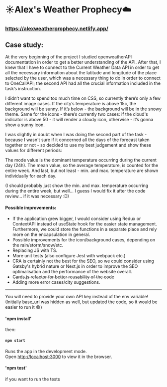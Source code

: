 # :sunny:Alex's Weather Prophecy:cloud:
### https://alexweatherprophecy.netlify.app/

## Case study:

At the very beginning of the project I studied openweatherAPI documentation in order to get a better understanding of the API. After that, I knew that I have to connect to the Current Weather Data API in order to get all the necessary information about the latitude and longitude of the place selected by the user, which was a necessary thing to do in order to connect to OneCallAPI; the second API had all the crucial information included in the task’s instruction.

I didn’t want to spend too much time on CSS, so currently there’s only a few different image cases. If the city’s temperature is above 15c, the background will be sunny. If it’s below - the background will be in the snowy theme. Same for the icons - there’s currently two cases: if the cloud's indicator is above 50 - it will render a cloudy icon, otherwise - it’s gonna show a sunny icon.

I was slightly in doubt when I was doing the second part of the task - because I wasn't sure if it concerned all the days of the forecast taken together or not -  so decided to use my best judgement and show these values for different periods:

The mode value is the dominant temperature occurring during the current day (24h).
The mean value, so the average temperature, is counted for the entire week.
And last, but not least - min. and max. temperature are shown individually for each day.

(I should probably just show the min. and max. temperature occurring during the entire week, but well... I guess I would fix it after the code review... if it was necessary :D)

#### Possible improvements:

- If the application grew bigger, I would consider using Redux or ContextAPI instead of useState hook for the easier state management. Furthermore, we could store the functions in a separate place and rely more on the encapsulation in general.
- Possible improvements for the icon/background cases, depending on the rain/storm/snow/etc.
- Replacing JS with TS.
- More unit tests (also configure Jest with webpack etc.)
- CRA is certainly not the best for the SEO, so we could consider using Gatsby's hybrid nature or Next.js in order to improve the SEO optimalisation and the performance of the website overall.
- ~~Cards.js refactor for better reusability of the code~~
- Adding more error cases/city suggestions.

-------------------

You will need to provide your own API key instead of the env variable!
(Initially base_url was hidden as well, but updated the code, so it would be easier to run it :smile:)

#### 'npm install'

then:

#### `npm start`

Runs the app in the development mode.<br />
Open [http://localhost:3000](http://localhost:3000) to view it in the browser.




#### 'npm test'

if you want to run the tests
